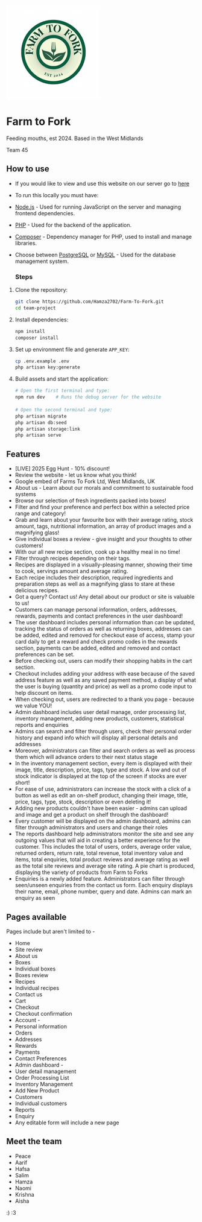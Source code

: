 <img src="public/images/Farmtofork.png" alt="Farm to Fork" width="250" height="250"/>

# Farm to Fork
<p>Feeding mouths, est 2024. Based in the West Midlands</p>
<p>Team 45</p>

## How to use
- If you would like to view and use this website on our server go to [here](http://cs2team45.cs2410-web01pvm.aston.ac.uk/)

- To run this locally you must have:
- [Node.js](https://nodejs.org/) - Used for running JavaScript on the server and managing frontend dependencies.
- [PHP](https://www.php.net/) - Used for the backend of the application.
- [Composer](https://getcomposer.org/) - Dependency manager for PHP, used to install and manage libraries.
- Choose between [PostgreSQL](https://www.postgresql.org/) or [MySQL](https://www.mysql.com/) - Used for the database management system.
  
	### Steps

1. Clone the repository:

    ```bash
    git clone https://github.com/Hamza2702/Farm-To-Fork.git
    cd team-project
    ```

2. Install dependencies:

    ```bash
    npm install
    composer install
    ```

3. Set up environment file and generate `APP_KEY`:

    ```bash
    cp .env.example .env
    php artisan key:generate
    ```

4. Build assets and start the application:

    ```bash
    # Open the first terminal and type:
    npm run dev    # Runs the debug server for the website

    # Open the second terminal and type:
    php artisan migrate
    php artisan db:seed
    php artisan storage:link
    php artisan serve
    ```

## Features
- [LIVE] 2025 Egg Hunt - 10% discount!
- Review the website - let us know what you think!
- Google embed of Farms To Fork Ltd, West Midlands, UK
- About us - Learn about our morals and commitment to sustainable food systems
- Browse our selection of fresh ingredients packed into boxes!
- Filter and find your preference and perfect box within a selected price range and category!
- Grab and learn about your favourite box with their average rating, stock amount, tags, nutritional information, an array of product images and a magnifying glass!
- Give individual boxes a review - give insight and your thoughts to other customers!
- With our all new recipe section, cook up a healthy meal in no time!
- Filter through recipes depending on their tags.
- Recipes are displayed in a visually-pleasing manner, showing their time to cook, servings amount and average rating.
- Each recipe includes their description, required ingredients and preparation steps as well as a magnifying glass to stare at these delicious recipes.
- Got a query? Contact us! Any detail about our product or site is valuable to us!
- Customers can manage personal information, orders, addresses, rewards, payments and contact preferences in the user dashboard!
- The user dashboard includes personal information than can be updated, tracking the status of orders as well as returning boxes, addresses can be added, edited and removed for checkout ease of access, stamp your card daily to get a reward and check promo codes in the rewards section, payments can be added, edited and removed and contact preferences can be set.
- Before checking out, users can modify their shopping habits in the cart section.
- Checkout includes adding your address with ease because of the saved address feature as well as any saved payment method, a display of what the user is buying (quantity and price) as well as a promo code input to help discount on items.
- When checking out, users are redirected to a thank you page - because we value YOU!
- Admin dashboard includes user detail manage, order processing list, inventory management, adding new products, customers, statistical reports and enquiries
- Admins can search and filter through users, check their personal order history and expand info which will display all personal details and addresses
- Moreover, administrators can filter and search orders as well as process them which will advance orders to their next status stage
- In the inventory management section, every item is displayed with their image, title, description, price, tags, type and stock. A low and out of stock indicator is displayed at the top of the screen if stocks are ever short!
- For ease of use, administrators can increase the stock with a click of a button as well as edit an on-shelf product, changing their image, title, price, tags, type, stock, description or even deleting it!
- Adding new products couldn't have been easier - admins can upload and image and get a product on shelf through the dashboard!
- Every customer will be displayed on the admin dashboard, admins can filter through administrators and users and change their roles
- The reports dashboard help administrators monitor the site and see any outgoing values that will aid in creating a better experience for the customer. This includes the total of users, orders, average order value, returned orders, return rate, total revenue, total inventory value and items, total enquiries, total product reviews and average rating as well as the total site reviews and average site rating. A pie chart is produced, displaying the variety of products from Farm to Forks
- Enquiries is a newly added feature. Administrators can filter through seen/unseen enquiries from the contact us form. Each enquiry displays their name, email, phone number, query and date. Admins can mark an enquiry as seen

## Pages available
Pages include but aren't limited to -
- Home
- Site review
- About us
- Boxes
- Individual boxes
- Boxes review
- Recipes
- Individual recipes
- Contact us
- Cart
- Checkout
- Checkout confirmation
- Account -
- Personal information
- Orders
- Addresses
- Rewards
- Payments
- Contact Preferences
- Admin dashboard -
- User detail management
- Order Processing List
- Inventory Management
- Add New Product
- Customers
- Individual customers
- Reports
- Enquiry
- Any editable form will include a new page

## Meet the team
- Peace
- Aarif
- Hafsa
- Salim
- Hamza
- Naomi
- Krishna
- Aisha

:) :3
